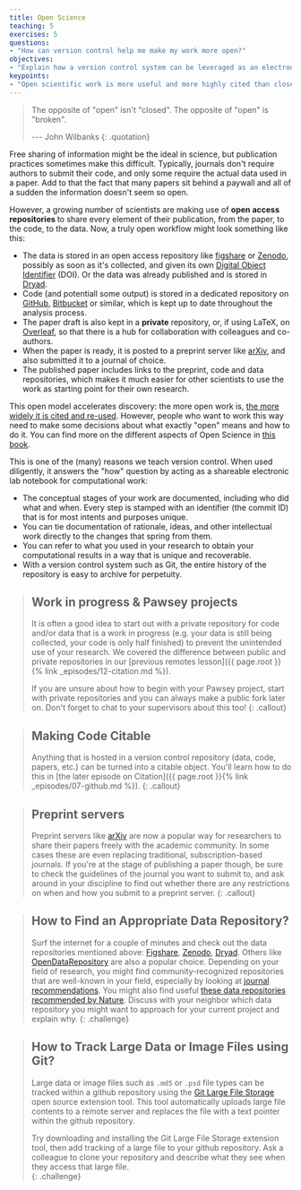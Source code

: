 ```yaml
---
title: Open Science
teaching: 5
exercises: 5
questions:
- "How can version control help me make my work more open?"
objectives:
- "Explain how a version control system can be leveraged as an electronic lab notebook for computational work."
keypoints:
- "Open scientific work is more useful and more highly cited than closed."
---
```


> The opposite of "open" isn't "closed".
> The opposite of "open" is "broken".
>
> --- John Wilbanks
{: .quotation}

Free sharing of information might be the ideal in science,
but publication practices sometimes make this difficult. Typically, journals don't 
require authors to submit their code, and only some require the actual data used in 
a paper. Add to that the fact that many papers sit behind a paywall and all of a sudden
the information doesn't seem so open.

However, a growing number of scientists are making use of <b> open access repositories </b>
to share every element of their publication, from the paper, to the code, to the data. Now,
a truly open workflow might look something like this:

*   The data is stored in an open access repository
    like [figshare](https://figshare.com/) or
    [Zenodo](https://zenodo.org), possibly as soon as it's collected,
    and given its own
    [Digital Object Identifier](https://en.wikipedia.org/wiki/Digital_object_identifier) (DOI).
    Or the data was already published and is stored in
    [Dryad](https://datadryad.org/).
*   Code (and potentiall some output) is stored in a dedicated repository on [GitHub](https://github.com), 
    [Bitbucket](https://bitbucket.org) or similar, which is kept up to date throughout the analysis process.
*   The paper draft is also kept in a <b>private</b> repository, or, if using LaTeX, on [Overleaf](https://www.overleaf.com/), 
    so that there is a hub for collaboration with colleagues and co-authors.
*   When the paper is ready, it is posted to a preprint server like [arXiv](https://arxiv.org/), 
    and also submitted it to a journal of choice.
*   The published paper includes links to the preprint, code and data repositories,
    which  makes it much easier for other scientists
    to use the work as starting point for their own research.


This open model accelerates discovery:
the more open work is,
[the more widely it is cited and re-used](https://doi.org/10.1371/journal.pone.0000308).
However,
people who want to work this way need to make some decisions
about what exactly "open" means and how to do it. You can find more on the different aspects of Open Science in [this book](https://link.springer.com/book/10.1007/978-3-319-00026-8).

This is one of the (many) reasons we teach version control.
When used diligently,
it answers the "how" question
by acting as a shareable electronic lab notebook for computational work:

*   The conceptual stages of your work are documented, including who did
    what and when. Every step is stamped with an identifier (the commit ID)
    that is for most intents and purposes unique.
*   You can tie documentation of rationale, ideas, and other
    intellectual work directly to the changes that spring from them.
*   You can refer to what you used in your research to obtain your
    computational results in a way that is unique and recoverable.
*   With a version control system such as Git, 
    the entire history of the repository is easy to archive for perpetuity.
    
    
> ## Work in progress & Pawsey projects
>
> It is often a good idea to start out with a private repository for code and/or data that
> is a work in progress (e.g. your data is still being collected, your code is only half 
> finished) to prevent the unintended use of your research. We covered the difference between
> public and private repositories in our 
> [previous remotes lesson]({{ page.root }}{% link _episodes/12-citation.md %}).
> 
> If you are unsure about how to begin with your Pawsey project, start with private repositories
> and you can always make a public fork later on. Don't forget to chat to your supervisors
> about this too!
{: .callout}

> ## Making Code Citable
>
> Anything that is hosted in a version control repository (data, code, papers, 
> etc.) can be turned into a citable object. You'll learn how to do this in
> [the later episode on Citation]({{ page.root }}{% link _episodes/07-github.md %}).
{: .callout}

> ## Preprint servers
>
> Preprint servers like [arXiv](https://arxiv.org/) are now a popular way for researchers
> to share their papers freely with the academic community. In some cases these are even
> replacing traditional, subscription-based journals. If you're at the stage of publishing a
> paper though, be sure to check the guidelines of the journal you want to submit to, and 
> ask around in your discipline to find out whether there are any restrictions on when and
> how you submit to a preprint server.
{: .callout}

> ## How to Find an Appropriate Data Repository?
>
> Surf the internet for a couple of minutes and check out the data repositories
> mentioned above: [Figshare](https://figshare.com/), [Zenodo](https://zenodo.org),
> [Dryad](https://datadryad.org/). Others like [OpenDataRepository](https://www.opendatarepository.org)
> are also a popular choice. Depending on your field of research, you might
> find community-recognized repositories that are well-known in your field, especially
> by looking at [journal](https://journals.plos.org/plosone/s/recommended-repositories)
>  [recommendations](https://authorservices.taylorandfrancis.com/data-sharing/share-your-data/repositories/).
> You might also find useful [these data repositories recommended by Nature](
> https://www.nature.com/sdata/data-policies/repositories).
> Discuss with your neighbor which data repository you might want to
> approach for your current project and explain why.
{: .challenge}

> ## How to Track Large Data or Image Files using Git?
>
> Large data or image files such as `.md5` or `.psd` file types can be tracked within 
> a github repository using the [Git Large File Storage](https://git-lfs.github.com)
> open source extension tool.  This tool automatically uploads large file contents to 
> a remote server and replaces the file with a text pointer within the github repository.
> 
> Try downloading and installing the Git Large File Storage extension tool, then add 
> tracking of a large file to your github repository.  Ask a colleague to clone your
> repository and describe what they see when they access that large file.   
{: .challenge}
